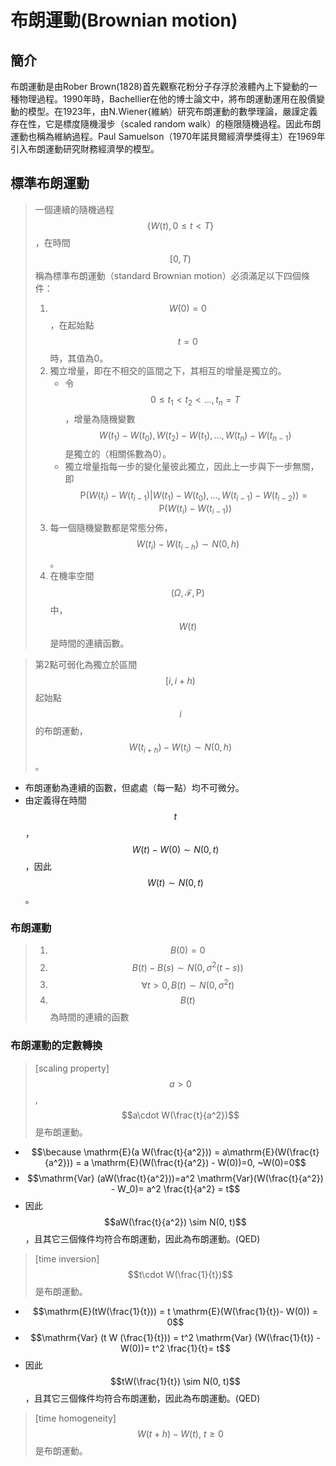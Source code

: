 # 布朗運動\(Brownian motion\)

## 簡介

布朗運動是由Rober Brown\(1828\)首先觀察花粉分子存浮於液體內上下變動的一種物理過程。1990年時，Bachellier在他的博士論文中，將布朗運動運用在股價變動的模型。在1923年，由N.Wiener{維納）研究布朗運動的數學理論，嚴謹定義存在性，它是標度隨機漫步（scaled random walk）的極限隨機過程。因此布朗運動也稱為維納過程。Paul Samuelson（1970年諾貝爾經濟學獎得主）在1969年引入布朗運動研究財務經濟學的模型。

## 標準布朗運動

> 一個連續的隨機過程$$\{ W(t), 0 \leq t <T \}$$，在時間$$[0,T)$$稱為標準布朗運動（standard Brownian motion）必須滿足以下四個條件：
>
> 1. $$W(0)=0$$，在起始點$$t=0$$時，其值為0。
> 2. 獨立增量，即在不相交的區間之下，其相互的增量是獨立的。
>    * 令$$0 \leq t_1  <t_2 <\ldots, t_n =T$$，增量為隨機變數$$W(t_1)-W(t_0), W(t_2)-W(t_1), \ldots, W(t_n)-W(t_{n-1})$$是獨立的（相關係數為0）。
>    * 
>      獨立增量指每一步的變化量彼此獨立，因此上一步與下一步無關，即$$\mathrm{P}(W(t_i) -W(t_{i-1}) |W(t_{1}) - W(t_{0}) , \ldots, W(t_{i-1}) - W(t_{i-2})) = \mathrm{P}(W(t_i) -W(t_{i-1}) )$$
> 3. 每一個隨機變數都是常態分佈，$$W(t_i) - W(t_{i-h}) \sim N(0, h)$$。
> 4. 在機率空間$$(\Omega, \mathcal{F}, \mathrm{P})$$中，$$W(t)$$是時間的連續函數。

> 第2點可弱化為獨立於區間$$[i, i+h)$$起始點$$i$$的布朗運動，$$W(t_{i+h }) - W(t_i) \sim N(0, h)$$ 。

* 布朗運動為連續的函數，但處處（每一點）均不可微分。
* 由定義得在時間$$t$$，$$W(t) - W(0) \sim N(0, t)$$，因此$$W(t) \sim N(0,t)$$。

### 布朗運動

> 1. $$B(0)=0$$
> 2. $$B(t)-B(s) \sim N(0, \sigma^2 (t-s))$$
> 3. $$\forall t>0, B(t) \sim N(0, \sigma^2 t)$$
> 4. $$B(t)$$為時間的連續的函數



### 布朗運動的定數轉換

> \[scaling property\] $$a>0$$, $$a\cdot W(\frac{t}{a^2})$$是布朗運動。

* $$\because \mathrm{E}(a W(\frac{t}{a^2})) = a\mathrm{E}(W(\frac{t}{a^2})) = a \mathrm{E}(W(\frac{t}{a^2}) - W(0))=0, ~W(0)=0$$
* $$\mathrm{Var} (aW(\frac{t}{a^2}))=a^2 \mathrm{Var}(W(\frac{t}{a^2}) - W_0)= a^2 \frac{t}{a^2} = t$$
* 因此$$aW(\frac{t}{a^2}) \sim N(0, t)$$，且其它三個條件均符合布朗運動，因此為布朗運動。\(QED\)

> \[time inversion\] $$t\cdot W(\frac{1}{t})$$是布朗運動。

* $$\mathrm{E}(tW(\frac{1}{t})) = t \mathrm{E}(W(\frac{1}{t})- W(0)) = 0$$
* $$\mathrm{Var} (t W (\frac{1}{t})) = t^2 \mathrm{Var} (W(\frac{1}{t}) - W(0))= t^2 \frac{1}{t}= t$$
* 因此$$tW(\frac{1}{t}) \sim N(0, t)$$，且其它三個條件均符合布朗運動，因此為布朗運動。\(QED\)

> \[time homogeneity\] $$W(t+h) - W(t), ~ t \geq 0$$是布朗運動。





